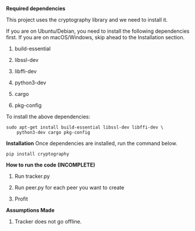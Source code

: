 **Required dependencies**

This project uses the cryptography library and we need to install it.


If you are on Ubuntu/Debian, you need to install the following dependencies first. If you are on macOS/Windows, skip ahead to the Installation section.

1. build-essential

2. libssl-dev 

3. libffi-dev

4. python3-dev 

5. cargo

6. pkg-config

To install the above dependencies:
```code
sudo apt-get install build-essential libssl-dev libffi-dev \
    python3-dev cargo pkg-config
```

**Installation**
Once dependencies are installed, run the command below.

```code
pip install cryptography
```

**How to run the code (INCOMPLETE)**

1. Run tracker.py

2. Run peer.py for each peer you want to create

3. Profit

**Assumptions Made**

1. Tracker does not go offline.